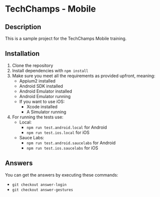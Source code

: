 # TechChamps - Mobile

## Description

This is a sample project for the TechChamps Mobile training.

## Installation

1. Clone the repository
2. Install dependencies with `npm install`
3. Make sure you meet all the requirements as provided upfront, meaning:
   - Appium2 installed
   - Android SDK installed
   - Android Emulator installed
   - Android Emulator running
   - If you want to use iOS:
     - Xcode installed
     - A Simulator running
4. For running the tests use:
   - Local:
     - `npm run test.android.local` for Android
     - `npm run test.ios.local` for iOS
   - Sauce Labs:
     - `npm run test.android.saucelabs` for Android
     - `npm run test.ios.saucelabs` for iOS

## Answers
You can get the answers by executing these commands:

- `git checkout answer-login`
- `git checkout answer-gestures`
